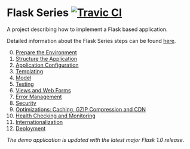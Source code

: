 # Flask Series [![Travic CI](https://travis-ci.org/damyanbogoev/flask-bookshelf.svg?style=flat)](https://travis-ci.org/damyanbogoev/flask-bookshelf)

A project describing how to implement a Flask based application.

Detailed information about the Flask Series steps can be found <a href="https://damyanon.net/tags/flask-series/" title="Flask Series">here</a>.

<ol start="0">
  <li><a href="http://damyanon.net/flask-series-environment/" title="Flask Series: Prepare the Environment">Prepare the Environment</a></li>
  <li><a href="http://damyanon.net/flask-series-structure/" title="Flask Series: Structure the Application">Structure the Application</a></li>
  <li><a href="http://damyanon.net/flask-series-configuration/" title="Flask Series: Application Configuration">Application Configuration</a></li>
  <li><a href="http://damyanon.net/flask-series-templating/" title="Flask Series: Templating">Templating</a></li>
  <li><a href="http://damyanon.net/flask-series-model/" title="Flask Series: Model">Model</a></li>
   <li><a href="http://damyanon.net/flask-series-testing/" title="Flask Series: Testing">Testing</a></li>
  <li><a href="http://damyanon.net/flask-series-views" title="Flask Series: Views and Web Forms">Views and Web Forms</a></li>
  <li><a href="http://damyanon.net/flask-series-logging" title="Flask Series: Error Management">Error Management</a></li>
  <li><a href="http://damyanon.net/flask-series-security" title="Flask Series: Security">Security</a></li>
  <li><a href="http://damyanon.net/flask-series-optimizations/" title="Flask Series: Optimizations">Optimizations: Caching, GZIP Compression and CDN</a></li>
  <li><a href="http://damyanon.net/flask-series-monitoring/" title="Flask Series: Health Check and Monitoring">Health Checking and Monitoring</a></li>
  <li><a href="http://damyanon.net/flask-series-internationalization/" title="Flask Series: Internationalization">Internationalization</a></li>
  <li><a href="http://damyanon.net/flask-series-deployment/" title="Flask Series: Deployment">Deployment</a></li>
</ol>

*The demo application is updated with the latest major Flask 1.0 release.*